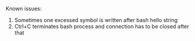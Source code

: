 Known issues:
1. Sometimes one excessed symbol is written after bash hello string
2. Ctrl+C terminates bash process and connection has to be closed after that
